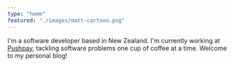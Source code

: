 ```yaml
---
type: "home"
featured: "./images/matt-cartoon.png"
---
```

I&apos;m a software developer based in New Zealand. I'm currently working at <a href='https://pushpay.com' target="_blank" rel='noreferrer'>Pushpay</a>, tackling software problems one cup of coffee at a time. Welcome to my personal blog!